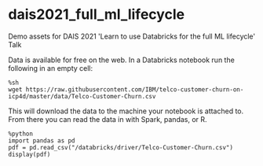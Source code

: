 # dais2021_full_ml_lifecycle
Demo assets for DAIS 2021 'Learn to use Databricks for the full ML lifecycle' Talk


Data is available for free on the web.  In a Databricks notebook run the following in an empty cell:

```
%sh
wget https://raw.githubusercontent.com/IBM/telco-customer-churn-on-icp4d/master/data/Telco-Customer-Churn.csv
```

This will download the data to the machine your notebook is attached to.  From there you can read the data in with Spark, pandas, or R.

```
%python
import pandas as pd
pdf = pd.read_csv("/databricks/driver/Telco-Customer-Churn.csv")
display(pdf)
```

